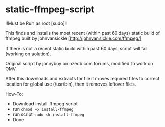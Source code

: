 static-ffmpeg-script
====================

!!Must be Run as root [sudo]!!

This finds and installs the most recent (within past 60 days) static build of ffmpeg built by johnvansickle [http://johnvansickle.com/ffmpeg/]

If there is not a recent static build within past 60 days, script will fail (working on solution).

Original script by jonnyboy on nzedb.com forums, modified to work on OMV. 

After this downloads and extracts tar file it moves required files to correct location for global use (/usr/bin), then it removes leftover files.

How-To:
* Download install-ffmpeg script
* run `chmod +x install-ffmpeg`
* run script `sudo sh install-ffmpeg`
* Done
